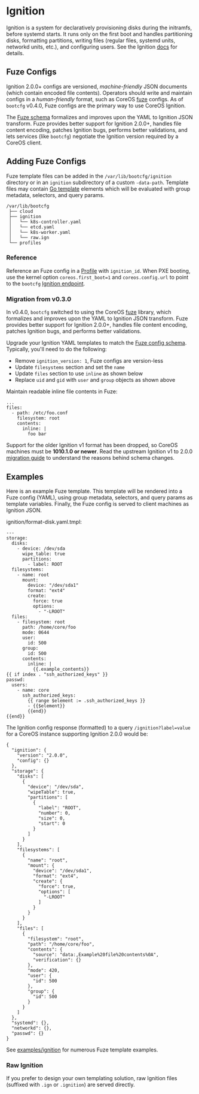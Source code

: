 
# Ignition

Ignition is a system for declaratively provisioning disks during the initramfs, before systemd starts. It runs only on the first boot and handles partitioning disks, formatting partitions, writing files (regular files, systemd units, networkd units, etc.), and configuring users. See the Ignition [docs](https://coreos.com/ignition/docs/latest/) for details.

## Fuze Configs

Ignition 2.0.0+ configs are versioned, *machine-friendly* JSON documents (which contain encoded file contents). Operators should write and maintain configs in a *human-friendly* format, such as CoreOS [fuze](https://github.com/coreos/fuze) configs. As of `bootcfg` v0.4.0, Fuze configs are the primary way to use CoreOS Ignition.

The [Fuze schema](https://github.com/coreos/fuze/blob/master/doc/configuration.md) formalizes and improves upon the YAML to Ignition JSON transform. Fuze provides better support for Ignition 2.0.0+, handles file content encoding, patches Ignition bugs, performs better validations, and lets services (like `bootcfg`) negotiate the Ignition version required by a CoreOS client.

## Adding Fuze Configs

Fuze template files can be added in the `/var/lib/bootcfg/ignition` directory or in an `ignition` subdirectory of a custom `-data-path`. Template files may contain [Go template](https://golang.org/pkg/text/template/) elements which will be evaluated with group metadata, selectors, and query params.

    /var/lib/bootcfg
     ├── cloud
     ├── ignition
     │   └── k8s-controller.yaml
     │   └── etcd.yaml
     │   └── k8s-worker.yaml
     │   └── raw.ign
     └── profiles

### Reference

Reference an Fuze config in a [Profile](bootcfg.md#profiles) with `ignition_id`. When PXE booting, use the kernel option `coreos.first_boot=1` and `coreos.config.url` to point to the `bootcfg` [Ignition endpoint](api.md#ignition-config).

### Migration from v0.3.0

In v0.4.0, `bootcfg` switched to using the CoreOS [fuze](https://github.com/coreos/fuze) library, which formalizes and improves upon the YAML to Ignition JSON transform. Fuze provides better support for Ignition 2.0.0+, handles file content encoding, patches Ignition bugs, and performs better validations.

Upgrade your Ignition YAML templates to match the [Fuze config schema](https://github.com/coreos/fuze/blob/master/doc/configuration.md). Typically, you'll need to do the following:

* Remove `ignition_version: 1`, Fuze configs are version-less
* Update `filesystems` section and set the `name`
* Update `files` section to use `inline` as shown below
* Replace `uid` and `gid` with `user` and `group` objects as shown above

Maintain readable inline file contents in Fuze:

```
...
files:
  - path: /etc/foo.conf
    filesystem: root
    contents:
      inline: |
        foo bar
```

Support for the older Ignition v1 format has been dropped, so CoreOS machines must be **1010.1.0 or newer**. Read the upstream Ignition v1 to 2.0.0 [migration guide](https://coreos.com/ignition/docs/latest/migrating-configs.html) to understand the reasons behind schema changes.

## Examples

Here is an example Fuze template. This template will be rendered into a Fuze config (YAML), using group metadata, selectors, and query params as template variables. Finally, the Fuze config is served to client machines as Ignition JSON.

ignition/format-disk.yaml.tmpl:

    ---
    storage:
      disks:
        - device: /dev/sda
          wipe_table: true
          partitions:
            - label: ROOT
      filesystems:
        - name: root
          mount:
            device: "/dev/sda1"
            format: "ext4"
            create:
              force: true
              options:
                - "-LROOT"
      files:
        - filesystem: root
          path: /home/core/foo
          mode: 0644
          user:
            id: 500
          group:
            id: 500
          contents:
            inline: |
              {{.example_contents}}
    {{ if index . "ssh_authorized_keys" }}
    passwd:
      users:
        - name: core
          ssh_authorized_keys:
            {{ range $element := .ssh_authorized_keys }}
            - {{$element}}
            {{end}}
    {{end}}

The Ignition config response (formatted) to a query `/ignition?label=value` for a CoreOS instance supporting Ignition 2.0.0 would be:

    {
      "ignition": {
        "version": "2.0.0",
        "config": {}
      },
      "storage": {
        "disks": [
          {
            "device": "/dev/sda",
            "wipeTable": true,
            "partitions": [
              {
                "label": "ROOT",
                "number": 0,
                "size": 0,
                "start": 0
              }
            ]
          }
        ],
        "filesystems": [
          {
            "name": "root",
            "mount": {
              "device": "/dev/sda1",
              "format": "ext4",
              "create": {
                "force": true,
                "options": [
                  "-LROOT"
                ]
              }
            }
          }
        ],
        "files": [
          {
            "filesystem": "root",
            "path": "/home/core/foo",
            "contents": {
              "source": "data:,Example%20file%20contents%0A",
              "verification": {}
            },
            "mode": 420,
            "user": {
              "id": 500
            },
            "group": {
              "id": 500
            }
          }
        ]
      },
      "systemd": {},
      "networkd": {},
      "passwd": {}
    }

See [examples/ignition](../examples/ignition) for numerous Fuze template examples.

### Raw Ignition

If you prefer to design your own templating solution, raw Ignition files (suffixed with `.ign` or `.ignition`) are served directly.
